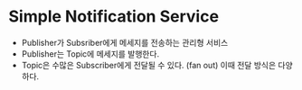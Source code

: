 # Simple Notification Service

- Publisher가 Subsriber에게 메세지를 전송하는 관리형 서비스
- Publisher는 Topic에 메세지를 발행한다.
- Topic은 수많은 Subscriber에게 전달될 수 있다. (fan out) 이때 전달 방식은 다양하다.
